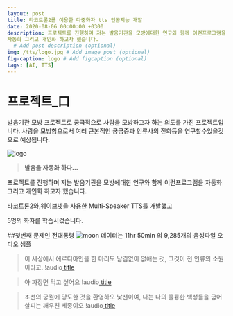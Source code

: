 ```yaml
---
layout: post
title: 타코트론2를 이용한 다중화자 tts 인공지능 개발
date: 2020-08-06 00:00:00 +0300
description: 프로젝트를 진행하며 저는 발음기관을 모방에대한 연구와 함께 이런프로그램을
자동화 그리고 개인화 하고자 했습니다.
  # Add post description (optional)
img: /tts/logo.jpg # Add image post (optional)
fig-caption: logo # Add figcaption (optional)
tags: [AI, TTS]
---
```


# **프로젝트_口**

발음기관 모방 프로젝트로 궁극적으로 사람을 모방하고자 하는 의도를 가진 프로젝트입니다.
사람을 모방함으로서 여러 근본적인 궁금증과 인류사의 진화등을 연구할수있을것으로 예상됩니다.

![logo](./img/tts/logo.png)
> **발음을 자동화 하다...**

프로젝트를 진행하며 저는 발음기관을 모방에대한 연구와 함께 이런프로그램을
자동화 그리고 개인화 하고자 했습니다.

타코트론2와,웨이브넷을 사용한 Multi-Speaker TTS를 개발했고

5명의 화자를 학습시켰습니다. 



##첫번째 문제인 전대통령
![moon](./img/tts/mooon.jfif)
데이터는 11hr 50min 의 9,285개의 음성파일
오디오 샘플      

>이 세상에서 에르디아인을 한 마리도 남김없이 없애는 것,
그것이 전 인류의 소원이라고.
!audio[ title ](./audio/tts/moon1.wav)

>아 짜장면 먹고 싶어요
!audio[ title ](./audio/tts/moon2.wav)

>조선의 궁궐에 당도한 것을 환영하오 낯선이여,
나는 나의 훌륭한 백성들을 굽어살피는 깨우친 세종이오
!audio[ title ](./audio/tts/moon3.wav)


